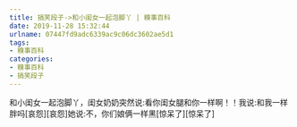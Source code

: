 ```yaml
---
title: 搞笑段子->和小闺女一起泡脚丫 | 糗事百科
date: 2019-11-28 15:32:44
urlname: 07447fd9adc6339ac9c06dc3602ae5d1
tags: 
- 糗事百科
categories:
- 糗事百科
- 搞笑段子
---
```

和小闺女一起泡脚丫，闺女奶奶突然说:看你闺女腿和你一样啊！！我说:和我一样胖吗[哀怨][哀怨]她说:不，你们娘俩一样黑[惊呆了][惊呆了]


